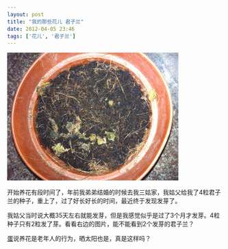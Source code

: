 ```yaml
---
layout: post
title: "我的那些花儿 君子兰"
date: 2012-04-05 23:46
tags: ['花儿', '君子兰']
---
```


![我的那些花儿](/assets/images/2012/04/kaffir-lily.png "我的那些花儿 君子兰")

开始养花有段时间了，年前我弟弟结婚的时候去我三姑家，我姑父给我了4粒君子兰的种子，重上了，过了好长好长的时间，最近终于发现发芽了。

我姑父当时说大概35天左右就能发芽，但是我感觉似乎是过了3个月才发芽。4粒种子只有2粒发了芽。看看右边的图片，能不能看到2个发芽的君子兰？

[蛋][abby]说养花是老年人的行为，晒太阳也是，真是这样吗？

[abby]: http://abby.beta4better.me/ "风吹过的夏天"

